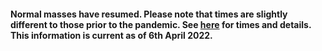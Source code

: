 #### Normal masses have resumed. Please note that times are slightly different to those prior to the pandemic. See [here](../pages/masstimes.htm?refresh=y) for times and details. This information is current as of 6th April 2022.
